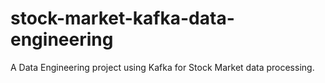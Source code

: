 # stock-market-kafka-data-engineering
A Data Engineering project using Kafka for Stock Market data processing.
